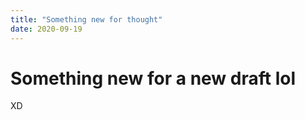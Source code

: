 ```yaml
---
title: "Something new for thought"
date: 2020-09-19
---
```


# Something new for a new draft lol


XD
